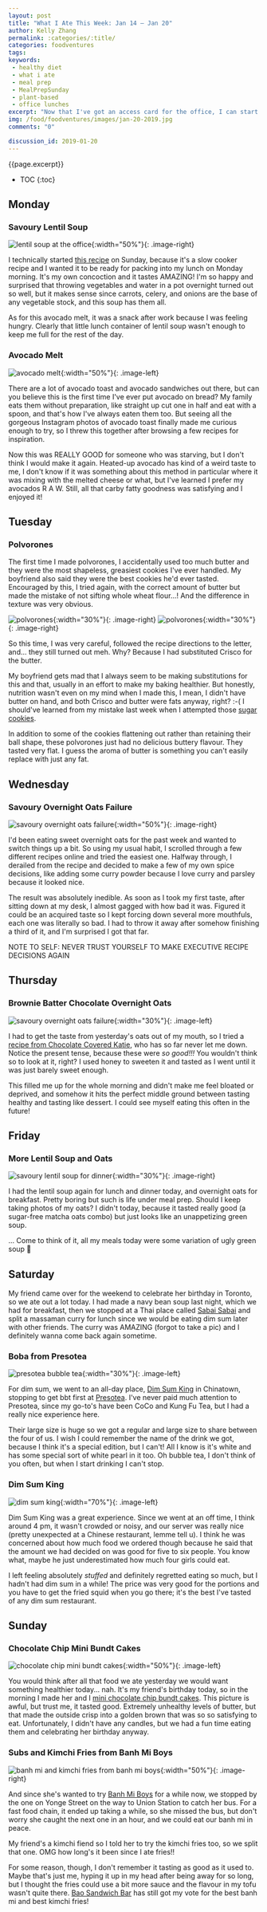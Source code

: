 ```yaml
---
layout: post
title: "What I Ate This Week: Jan 14 – Jan 20"
author: Kelly Zhang
permalink: :categories/:title/
categories: foodventures
tags:
keywords:
 - healthy diet
 - what i ate
 - meal prep
 - MealPrepSunday
 - plant-based
 - office lunches
excerpt: "Now that I've got an access card for the office, I can start bringing microwaveable food to reheat at lunchtime without fear of getting locked out! I really put effort into meal prepping most of my meals this week to save time."
img: /food/foodventures/images/jan-20-2019.jpg
comments: "0"

discussion_id: 2019-01-20
---
```


{{page.excerpt}}

* TOC
{:toc}

## Monday

### Savoury Lentil Soup

![lentil soup at the office](/food/recipe/images/savoury-lentil-soup-slow-cooker-instant-pot-3.jpg){:width="50%"}{: .image-right}

I technically started [this recipe](/food/recipe/savoury-lentil-soup-slow-cooker-instant-pot/) on Sunday, because it's a slow cooker recipe and I wanted it to be ready for packing into my lunch on Monday morning. It's my own concoction and it tastes AMAZING! I'm so happy and surprised that throwing vegetables and water in a pot overnight turned out so well, but it makes sense since carrots, celery, and onions are the base of any vegetable stock, and this soup has them all.

As for this avocado melt, it was a snack after work because I was feeling hungry. Clearly that little lunch container of lentil soup wasn't enough to keep me full for the rest of the day.

### Avocado Melt

![avocado melt](/food/foodventures/images/avocado-melt.jpg){:width="50%"}{: .image-left}

There are a lot of avocado toast and avocado sandwiches out there, but can you believe this is the first time I've ever put avocado on bread? My family eats them without preparation, like straight up cut one in half and eat with a spoon, and that's how I've always eaten them too. But seeing all the gorgeous Instagram photos of avocado toast finally made me curious enough to try, so I threw this together after browsing a few recipes for inspiration.

Now this was REALLY GOOD for someone who was starving, but I don't think I would make it again. Heated-up avocado has kind of a weird taste to me, I don't know if it was something about this method in particular where it was mixing with the melted cheese or what, but I've learned I prefer my avocados R A W. Still, all that carby fatty goodness was satisfying and I enjoyed it!

## Tuesday

### Polvorones

The first time I made polvorones, I accidentally used too much butter and they were the most shapeless, greasiest cookies I've ever handled. My boyfriend also said they were the best cookies he'd ever tasted. Encouraged by this, I tried again, with the correct amount of butter but made the mistake of not sifting whole wheat flour...! And the difference in texture was very obvious.

![polvorones](/food/foodventures/images/polvorones.jpg){:width="30%"}{: .image-right} ![polvorones](/food/foodventures/images/polvorones-1.jpg){:width="30%"}{: .image-right}

So this time, I was very careful, followed the recipe directions to the letter, and... they still turned out meh. Why? Because I had substituted Crisco for the butter.

My boyfriend gets mad that I always seem to be making substitutions for this and that, usually in an effort to make my baking healthier. But honestly, nutrition wasn't even on my mind when I made this, I mean, I didn't have butter on hand, and both Crisco and butter were fats anyway, right? :-( I should've learned from my mistake last week when I attempted those [sugar cookies](/food/foodventures/what-i-ate-jan-7-13/#swedish-sugar-cookies).

In addition to some of the cookies flattening out rather than retaining their ball shape, these polvorones just had no delicious buttery flavour. They tasted very flat. I guess the aroma of butter is something you can't easily replace with just any fat.

## Wednesday

### Savoury Overnight Oats Failure

![savoury overnight oats failure](/food/foodventures/images/savoury-overnight-oats-failure.jpg){:width="50%"}{: .image-right}

I'd been eating sweet overnight oats for the past week and wanted to switch things up a bit. So using my usual habit, I scrolled through a few different recipes online and tried the easiest one. Halfway through, I derailed from the recipe and decided to make a few of my own spice decisions, like adding some curry powder because I love curry and parsley because it looked nice.

The result was absolutely inedible. As soon as I took my first taste, after sitting down at my desk, I almost gagged with how bad it was. Figured it could be an acquired taste so I kept forcing down several more mouthfuls, each one was literally so bad. I had to throw it away after somehow finishing a third of it, and I'm surprised I got that far.

NOTE TO SELF: NEVER TRUST YOURSELF TO MAKE EXECUTIVE RECIPE DECISIONS AGAIN

## Thursday

### Brownie Batter Chocolate Overnight Oats

![savoury overnight oats failure](/food/foodventures/images/brownie-batter-chocolate-overnight-oats.jpg){:width="30%"}{: .image-left}

I had to get the taste from yesterday's oats out of my mouth, so I tried a [recipe from Chocolate Covered Katie](https://chocolatecoveredkatie.com/2016/04/07/chocolate-overnight-oats-brownie-batter/comment-page-2/), who has so far never let me down. Notice the present tense, because these were *so good!!!* You wouldn't think so to look at it, right? I used honey to sweeten it and tasted as I went until it was just barely sweet enough.

This filled me up for the whole morning and didn't make me feel bloated or deprived, and somehow it hits the perfect middle ground between tasting healthy and tasting like dessert. I could see myself eating this often in the future!

## Friday

### More Lentil Soup and Oats

![savoury lentil soup for dinner](/food/recipe/images/savoury-lentil-soup-slow-cooker-instant-pot-2.jpg){:width="30%"}{: .image-right}

I had the lentil soup again for lunch and dinner today, and overnight oats for breakfast. Pretty boring but such is life under meal prep. Should I keep taking photos of my oats? I didn't today, because it tasted really good (a sugar-free matcha oats combo) but just looks like an unappetizing green soup.

... Come to think of it, all my meals today were some variation of ugly green soup 🤢

## Saturday

My friend came over for the weekend to celebrate her birthday in Toronto, so we ate out a lot today. I had made a navy bean soup last night, which we had for breakfast, then we stopped at a Thai place called [Sabai Sabai](http://www.sabaisabaito.ca/) and split a massaman curry for lunch since we would be eating dim sum later with other friends. The curry was AMAZING (forgot to take a pic) and I definitely wanna come back again sometime.

### Boba from Presotea

![presotea bubble tea](/food/foodventures/images/presotea.jpg){:width="30%"}{: .image-left}

For dim sum, we went to an all-day place, [Dim Sum King](https://www.dimsumkingrestaurant.com/) in Chinatown, stopping to get bbt first at [Presotea](https://www.presotea.ca/home). I've never paid much attention to Presotea, since my go-to's have been CoCo and Kung Fu Tea, but I had a really nice experience here.

Their large size is huge so we got a regular and large size to share between the four of us. I wish I could remember the name of the drink we got, because I think it's a special edition, but I can't! All I know is it's white and has some special sort of white pearl in it too. Oh bubble tea, I don't think of you often, but when I start drinking I can't stop.

### Dim Sum King

![dim sum king](/food/foodventures/images/dim-sum-king.jpg){:width="70%"}{: .image-left}

Dim Sum King was a great experience. Since we went at an off time, I think around 4 pm, it wasn't crowded or noisy, and our server was really nice (pretty unexpected at a Chinese restaurant, lemme tell u). I think he was concerned about how much food we ordered though because he said that the amount we had decided on was good for five to six people. You know what, maybe he just underestimated how much four girls could eat.

I left feeling absolutely *stuffed* and definitely regretted eating so much, but I hadn't had dim sum in a while! The price was very good for the portions and you have to get the fried squid when you go there; it's the best I've tasted of any dim sum restaurant.

## Sunday

### Chocolate Chip Mini Bundt Cakes

![chocolate chip mini bundt cakes](/food/foodventures/images/chocolate-chip-mini-bundt-cakes.jpg){:width="50%"}{: .image-left}

You would think after all that food we ate yesterday we would want something healthier today... nah. It's my friend's birthday today, so in the morning I made her and I [mini chocolate chip bundt cakes](https://www.allrecipes.com/recipe/259990/ghirardelli-chocolate-chip-mini-bundt-cakes/). This picture is awful, but trust me, it tasted good. Extremely unhealthy levels of butter, but that made the outside crisp into a golden brown that was so so satisfying to eat. Unfortunately, I didn't have any candles, but we had a fun time eating them and celebrating her birthday anyway.

### Subs and Kimchi Fries from Banh Mi Boys

![banh mi and kimchi fries from banh mi boys](/food/foodventures/images/banh-mi-boys.jpg){:width="50%"}{: .image-right}


And since she's wanted to try [Banh Mi Boys](http://www.banhmiboys.com/) for a while now, we stopped by the one on Yonge Street on the way to Union Station to catch her bus. For a fast food chain, it ended up taking a while, so she missed the bus, but don't worry she caught the next one in an hour, and we could eat our banh mi in peace.

My friend's a kimchi fiend so I told her to try the kimchi fries too, so we split that one. OMG how long's it been since I ate fries!!

For some reason, though, I don't remember it tasting as good as it used to. Maybe that's just me, hyping it up in my head after being away for so long, but I thought the fries could use a bit more sauce and the flavour in my tofu wasn't quite there. [Bao Sandwich Bar](https://www.baosandwichbar.com/) has still got my vote for the best banh mi and best kimchi fries!
